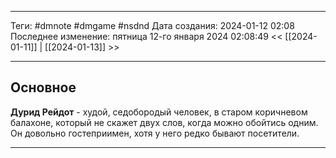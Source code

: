 ___
Теги: #dmnote #dmgame #nsdnd 
Дата создания: 2024-01-12 02:08 
Последнее изменение: пятница 12-го января 2024 02:08:49
<< [[2024-01-11]] | [[2024-01-13]] >> 
___
## Основное

**Дурид Рейдот** - худой, седобородый человек, в старом коричневом балахоне, который не скажет двух слов, когда можно обойтись одним. Он довольно гостеприимен, хотя у него редко бывают посетители.

---
